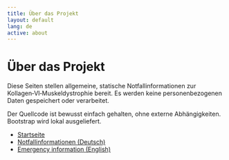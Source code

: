 ```yaml
---
title: Über das Projekt
layout: default
lang: de
active: about
---
```


<div class="container py-4">
  <h1 class="h3">Über das Projekt</h1>
  <p>Diese Seiten stellen allgemeine, statische Notfallinformationen zur Kollagen‑VI‑Muskeldystrophie bereit. Es werden keine personenbezogenen Daten gespeichert oder verarbeitet.</p>
  <p>Der Quellcode ist bewusst einfach gehalten, ohne externe Abhängigkeiten. Bootstrap wird lokal ausgeliefert.</p>
  <ul>
    <li><a href="{{ '/' | relative_url }}">Startseite</a></li>
    <li><a href="{{ '/german.html' | relative_url }}">Notfallinformationen (Deutsch)</a></li>
    <li><a href="{{ '/english.html' | relative_url }}">Emergency information (English)</a></li>
  </ul>
</div>